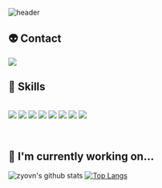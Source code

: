 ![header](https://capsule-render.vercel.app/api?type=wave&color=auto&height=300&section=header&text=Hi!%20This%20is%20zyovn's%20Github&fontSize=50)

👽 **Contact**
---
<img src="https://img.shields.io/badge/Gmail-D14836?style=for-the-badge&logo=gmail&logoColor=white">

<br>

🚀 **Skills**
---
<br/><img src="https://img.shields.io/badge/Python-14354C?style=for-the-badge&logo=python&logoColor=white"> 
<img src="https://img.shields.io/badge/C-00599C?style=for-the-badge&logo=c&logoColor=white">
<img src="https://img.shields.io/badge/C%2B%2B-00599C?style=for-the-badge&logo=c%2B%2B&logoColor=white"> 
<img src="https://img.shields.io/badge/Java-ED8B00?style=for-the-badge&logo=openjdk&logoColor=white">
<img src="https://img.shields.io/badge/R-276DC3?style=for-the-badge&logo=r&logoColor=white">
<img src="https://img.shields.io/badge/Spring-6DB33F?style=for-the-badge&logo=spring&logoColor=white"> 
<img src="https://img.shields.io/badge/MySQL-005C84?style=for-the-badge&logo=mysql&logoColor=white">
<img src="https://img.shields.io/badge/SQLite-07405E?style=for-the-badge&logo=sqlite&logoColor=white">

<br>

🌱 **I'm currently working on...**
---
![zyovn's github stats](https://github-readme-stats.vercel.app/api?username=zyovn&show_icons=true&theme=tokyonight)
[![Top Langs](https://github-readme-stats.vercel.app/api/top-langs/?username=zyovn)](https://github.com/anuraghazra/github-readme-stats)
